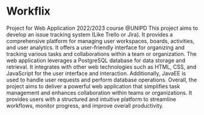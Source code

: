 # Workflix
Project for Web Application 2022/2023 course @UNIPD
This project aims to develop an issue tracking system (Like Trello or Jira). It provides a comprehensive platform for managing user workspaces, boards, activities, and user analytics. It offers a user-friendly interface for organizing and tracking various tasks and collaborations within a team or organization.
The web application leverages a PostgreSQL database for data storage and retrieval. It integrates with other web technologies such as HTML, CSS, and JavaScript for the user interface and interaction. Additionally, JavaEE is used to handle user requests and perform database operations.
Overall, the project aims to deliver a powerful web application that simplifies task management and enhances collaboration within teams or organizations. It provides users with a structured and intuitive platform to streamline workflows, monitor progress, and improve overall productivity.